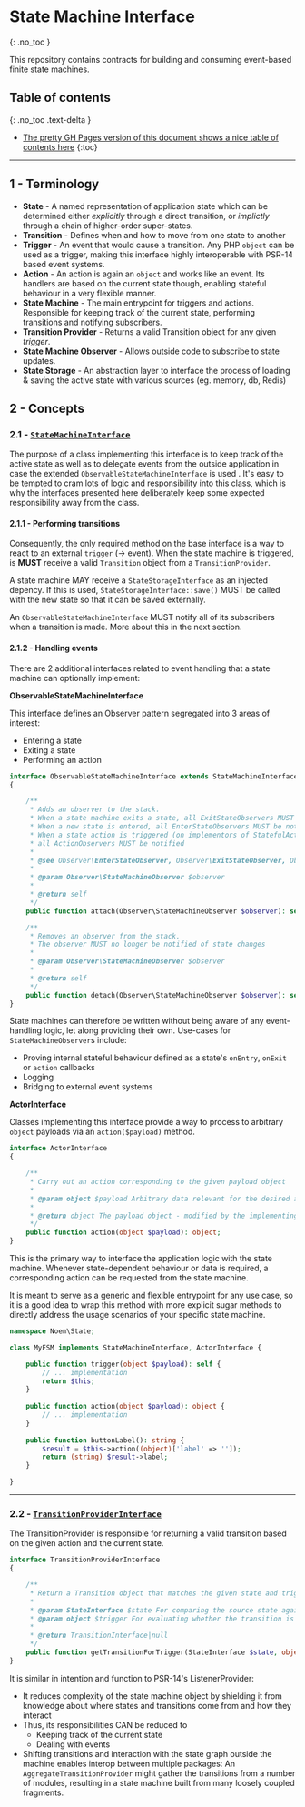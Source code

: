 # State Machine Interface
{: .no_toc }

This repository contains contracts for building and consuming event-based finite state machines.

## Table of contents
{: .no_toc .text-delta }

* [The pretty GH Pages version of this document shows a nice table of contents here](https://noemphp.github.io/state-machine-interface/)
{:toc}

* * *

## 1 - Terminology

* **State** - A named representation of application state which can be determined either *explicitly* through a direct
transition, or *implictly* through a chain of higher-order super-states.
* **Transition** - Defines when and how to move from one state to another
* **Trigger** - An event that would cause a transition. Any PHP `object` can be used as a trigger, making this interface
highly interoperable with PSR-14 based event systems.
* **Action** - An action is again an `object` and works like an event. Its handlers are based on the current state
though, enabling stateful behaviour in a very flexible manner.
* **State Machine** - The main entrypoint for triggers and actions. Responsible for keeping track of the current state,
performing transitions and notifying subscribers.
* **Transition Provider** - Returns a valid Transition object for any given *trigger*.
* **State Machine Observer** - Allows outside code to subscribe to state updates.
* **State Storage** - An abstraction layer to interface the process of loading & saving the active state with various
sources (eg. memory, db, Redis)

## 2 -  Concepts

### 2.1 - [`StateMachineInterface`](https://github.com/NoemPHP/state-machine-interface/blob/master/src/StateMachineInterface.php)

The purpose of a class implementing this interface is to keep track of the active state as well as to delegate events
from the outside application in case the extended `ObservableStateMachineInterface` is used . It's easy to be tempted to
cram lots of logic and responsibility into this class, which is why the interfaces presented here deliberately keep some
expected responsibility away from the class.

[embedmd]:# (../src/StateMachineInterfaceNOT.php php interface.*})








#### 2.1.1 - Performing transitions

Consequently, the only required method on the base interface is a way to react to an external `trigger` (-> event). When
the state machine is triggered, is **MUST** receive a valid `Transition` object from a `TransitionProvider`.

A state machine MAY receive a `StateStorageInterface` as an injected depency. If this is
used, `StateStorageInterface::save()` MUST be called with the new state so that it can be saved externally.

An `ObservableStateMachineInterface` MUST notify all of its subscribers when a transition is made. More about this in the
next section.

#### 2.1.2 - Handling events

There are 2 additional interfaces related to event handling that a state machine can optionally implement:

**ObservableStateMachineInterface**

This interface defines an Observer pattern segregated into 3 areas of interest:
* Entering a state
* Exiting a state
* Performing an action

[embedmd]:# (../src/ObservableStateMachineInterface.php php interface\s.*})
```php
interface ObservableStateMachineInterface extends StateMachineInterface
{

    /**
     * Adds an observer to the stack.
     * When a state machine exits a state, all ExitStateObservers MUST be notified.
     * When a new state is entered, all EnterStateObservers MUST be notified
     * When a state action is triggered (on implementors of StatefulActorInterface),
     * all ActionObservers MUST be notified
     *
     * @see Observer\EnterStateObserver, Observer\ExitStateObserver, Observer\ActionObserver, ActorInterface
     *
     * @param Observer\StateMachineObserver $observer
     *
     * @return self
     */
    public function attach(Observer\StateMachineObserver $observer): self;

    /**
     * Removes an observer from the stack.
     * The observer MUST no longer be notified of state changes
     *
     * @param Observer\StateMachineObserver $observer
     *
     * @return self
     */
    public function detach(Observer\StateMachineObserver $observer): self;
}
```



State machines can therefore be written without being aware of any event-handling logic, let along providing their own.
Use-cases for `StateMachineObserver`s include:

* Proving internal stateful behaviour defined as a state's `onEntry`, `onExit` or `action` callbacks
* Logging
* Bridging to external event systems

**ActorInterface**

Classes implementing this interface provide a way to process to arbitrary `object` payloads via an `action($payload)`
method.

[embedmd]:# (../src/ActorInterface.php php interface.*})
```php
interface ActorInterface
{

    /**
     * Carry out an action corresponding to the given payload object
     *
     * @param object $payload Arbitrary data relevant for the desired action.
     *
     * @return object The payload object - modified by the implementing method if applicable
     */
    public function action(object $payload): object;
}
```





This is the primary way to interface the application logic with the state machine. Whenever state-dependent behaviour or data is required,
a corresponding action can be requested from the state machine.

It is meant to serve as a generic and flexible entrypoint for any use case, so it is a good idea to wrap this method with
more explicit sugar methods to directly address the usage scenarios of your specific state machine.

```php
namespace Noem\State;

class MyFSM implements StateMachineInterface, ActorInterface {

    public function trigger(object $payload): self {
        // ... implementation
        return $this;
    }
    
    public function action(object $payload): object {
        // ... implementation
    }
    
    public function buttonLabel(): string {
        $result = $this->action((object)['label' => '']);
        return (string) $result->label;
    }

}
```

* * *

### 2.2 - [`TransitionProviderInterface`](https://github.com/NoemPHP/state-machine-interface/blob/master/src/StateMachineInterface.php)

The TransitionProvider is responsible for returning a valid transition based on the given action and the current
state.

[embedmd]:# (../src/Transition/TransitionProviderInterface.php php interface.*})
```php
interface TransitionProviderInterface
{

    /**
     * Return a Transition object that matches the given state and trigger
     *
     * @param StateInterface $state For comparing the source state against
     * @param object $trigger For evaluating whether the transition is enabled
     *
     * @return TransitionInterface|null
     */
    public function getTransitionForTrigger(StateInterface $state, object $trigger): ?TransitionInterface;
}
```
It is similar in intention and function to PSR-14's ListenerProvider:

* It reduces complexity of the state machine object by shielding it from knowledge about where states and transitions
come from and how they interact
* Thus, its responsibilities CAN be reduced to
  - Keeping track of the current state
  - Dealing with events
* Shifting transitions and interaction with the state graph outside the machine enables interop between multiple
packages: An `AggregateTransitionProvider` might gather the transitions from a number of modules, resulting in a state
machine built from many loosely coupled fragments.
